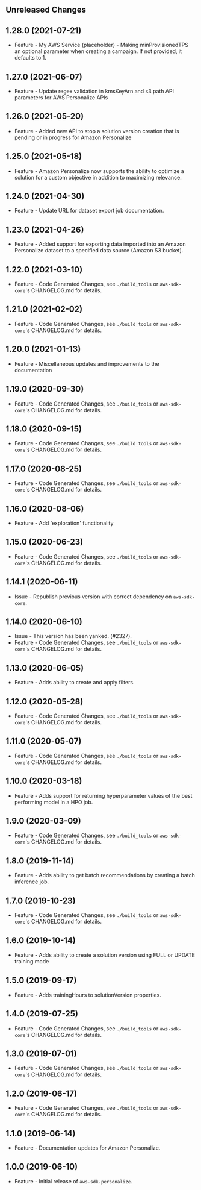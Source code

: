 Unreleased Changes
------------------

1.28.0 (2021-07-21)
------------------

* Feature - My AWS Service (placeholder) - Making minProvisionedTPS an optional parameter when creating a campaign. If not provided, it defaults to 1.

1.27.0 (2021-06-07)
------------------

* Feature - Update regex validation in kmsKeyArn and s3 path API parameters for AWS Personalize APIs

1.26.0 (2021-05-20)
------------------

* Feature - Added new API to stop a solution version creation that is pending or in progress for Amazon Personalize

1.25.0 (2021-05-18)
------------------

* Feature - Amazon Personalize now supports the ability to optimize a solution for a custom objective in addition to maximizing relevance.

1.24.0 (2021-04-30)
------------------

* Feature - Update URL for dataset export job documentation.

1.23.0 (2021-04-26)
------------------

* Feature - Added support for exporting data imported into an Amazon Personalize dataset to a specified data source (Amazon S3 bucket).

1.22.0 (2021-03-10)
------------------

* Feature - Code Generated Changes, see `./build_tools` or `aws-sdk-core`'s CHANGELOG.md for details.

1.21.0 (2021-02-02)
------------------

* Feature - Code Generated Changes, see `./build_tools` or `aws-sdk-core`'s CHANGELOG.md for details.

1.20.0 (2021-01-13)
------------------

* Feature - Miscellaneous updates and improvements to the documentation

1.19.0 (2020-09-30)
------------------

* Feature - Code Generated Changes, see `./build_tools` or `aws-sdk-core`'s CHANGELOG.md for details.

1.18.0 (2020-09-15)
------------------

* Feature - Code Generated Changes, see `./build_tools` or `aws-sdk-core`'s CHANGELOG.md for details.

1.17.0 (2020-08-25)
------------------

* Feature - Code Generated Changes, see `./build_tools` or `aws-sdk-core`'s CHANGELOG.md for details.

1.16.0 (2020-08-06)
------------------

* Feature - Add 'exploration' functionality

1.15.0 (2020-06-23)
------------------

* Feature - Code Generated Changes, see `./build_tools` or `aws-sdk-core`'s CHANGELOG.md for details.

1.14.1 (2020-06-11)
------------------

* Issue - Republish previous version with correct dependency on `aws-sdk-core`.

1.14.0 (2020-06-10)
------------------

* Issue - This version has been yanked. (#2327).
* Feature - Code Generated Changes, see `./build_tools` or `aws-sdk-core`'s CHANGELOG.md for details.

1.13.0 (2020-06-05)
------------------

* Feature - Adds ability to create and apply filters.

1.12.0 (2020-05-28)
------------------

* Feature - Code Generated Changes, see `./build_tools` or `aws-sdk-core`'s CHANGELOG.md for details.

1.11.0 (2020-05-07)
------------------

* Feature - Code Generated Changes, see `./build_tools` or `aws-sdk-core`'s CHANGELOG.md for details.

1.10.0 (2020-03-18)
------------------

* Feature - Adds support for returning hyperparameter values of the best performing model in a HPO job.

1.9.0 (2020-03-09)
------------------

* Feature - Code Generated Changes, see `./build_tools` or `aws-sdk-core`'s CHANGELOG.md for details.

1.8.0 (2019-11-14)
------------------

* Feature - Adds ability to get batch recommendations by creating a batch inference job.

1.7.0 (2019-10-23)
------------------

* Feature - Code Generated Changes, see `./build_tools` or `aws-sdk-core`'s CHANGELOG.md for details.

1.6.0 (2019-10-14)
------------------

* Feature - Adds ability to create a solution version using FULL or UPDATE training mode

1.5.0 (2019-09-17)
------------------

* Feature - Adds trainingHours to solutionVersion properties.

1.4.0 (2019-07-25)
------------------

* Feature - Code Generated Changes, see `./build_tools` or `aws-sdk-core`'s CHANGELOG.md for details.

1.3.0 (2019-07-01)
------------------

* Feature - Code Generated Changes, see `./build_tools` or `aws-sdk-core`'s CHANGELOG.md for details.

1.2.0 (2019-06-17)
------------------

* Feature - Code Generated Changes, see `./build_tools` or `aws-sdk-core`'s CHANGELOG.md for details.

1.1.0 (2019-06-14)
------------------

* Feature - Documentation updates for Amazon Personalize.

1.0.0 (2019-06-10)
------------------

* Feature - Initial release of `aws-sdk-personalize`.